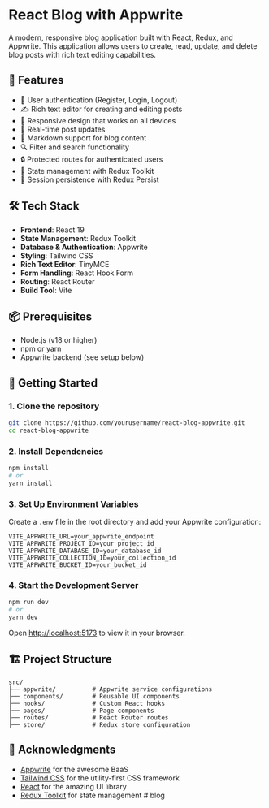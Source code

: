 # React Blog with Appwrite

A modern, responsive blog application built with React, Redux, and Appwrite. This application allows users to create, read, update, and delete blog posts with rich text editing capabilities.

## 🚀 Features

- 🔐 User authentication (Register, Login, Logout)
- ✍️ Rich text editor for creating and editing posts
- 📱 Responsive design that works on all devices
- 🔄 Real-time post updates
- 📝 Markdown support for blog content
- 🔍 Filter and search functionality
- 🔒 Protected routes for authenticated users
- 💾 State management with Redux Toolkit
- 🔄 Session persistence with Redux Persist

## 🛠 Tech Stack

- **Frontend**: React 19
- **State Management**: Redux Toolkit
- **Database & Authentication**: Appwrite
- **Styling**: Tailwind CSS
- **Rich Text Editor**: TinyMCE
- **Form Handling**: React Hook Form
- **Routing**: React Router
- **Build Tool**: Vite

## 📦 Prerequisites

- Node.js (v18 or higher)
- npm or yarn
- Appwrite backend (see setup below)

## 🚀 Getting Started

### 1. Clone the repository

```bash
git clone https://github.com/yourusername/react-blog-appwrite.git
cd react-blog-appwrite
```

### 2. Install Dependencies

```bash
npm install
# or
yarn install
```

### 3. Set Up Environment Variables

Create a `.env` file in the root directory and add your Appwrite configuration:

```env
VITE_APPWRITE_URL=your_appwrite_endpoint
VITE_APPWRITE_PROJECT_ID=your_project_id
VITE_APPWRITE_DATABASE_ID=your_database_id
VITE_APPWRITE_COLLECTION_ID=your_collection_id
VITE_APPWRITE_BUCKET_ID=your_bucket_id
```

### 4. Start the Development Server

```bash
npm run dev
# or
yarn dev
```

Open [http://localhost:5173](http://localhost:5173) to view it in your browser.

## 🏗 Project Structure

```
src/
├── appwrite/          # Appwrite service configurations
├── components/        # Reusable UI components
├── hooks/             # Custom React hooks
├── pages/             # Page components
├── routes/            # React Router routes
├── store/             # Redux store configuration
```


## 🙏 Acknowledgments

- [Appwrite](https://appwrite.io/) for the awesome BaaS
- [Tailwind CSS](https://tailwindcss.com/) for the utility-first CSS framework
- [React](https://reactjs.org/) for the amazing UI library
- [Redux Toolkit](https://redux-toolkit.js.org/) for state management
#   b l o g  
 